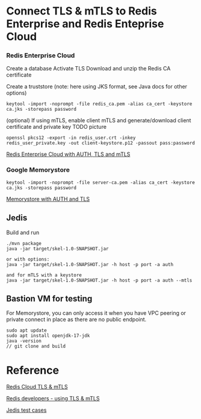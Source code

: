 # Connect TLS & mTLS to Redis Enterprise and Redis Enteprise Cloud

### Redis Enterprise Cloud

Create a database
Activate TLS
Download and unzip the Redis CA certificate

Create a truststore (note: here using JKS format, see Java docs for other options)
```
keytool -import -noprompt -file redis_ca.pem -alias ca_cert -keystore ca.jks -storepass password
```

(optional)
If using mTLS, enable client mTLS and generate/download client certificate and private key
TODO picture
```
openssl pkcs12 -export -in redis_user.crt -inkey redis_user_private.key -out client-keystore.p12 -passout pass:password
```

[Redis Enterprise Cloud with AUTH, TLS and mTLS](img/rediscloudmtls.png)

### Google Memorystore

```
keytool -import -noprompt -file server-ca.pem -alias ca_cert -keystore ca.jks -storepass password
```

[Memorystore with AUTH and TLS](img/memorystoretls.png)


## Jedis

Build and run
```
./mvn package
java -jar target/skel-1.0-SNAPSHOT.jar

or with options:
java -jar target/skel-1.0-SNAPSHOT.jar -h host -p port -a auth

and for mTLS with a keystore
java -jar target/skel-1.0-SNAPSHOT.jar -h host -p port -a auth --mtls
```

## Bastion VM for testing

For Memorystore, you can only access it when you have VPC peering or private connect in place as there are no public endpoint.

```
sudo apt update
sudo apt install openjdk-17-jdk
java -version
// git clone and build
```

# Reference

[Redis Cloud TLS & mTLS](https://docs.redis.com/latest/rc/security/database-security/tls-ssl/#enable-tls)

[Redis developers - using TLS & mTLS](https://developer.redis.com/howtos/security/)

[Jedis test cases](https://github.com/redis/jedis/blob/master/src/test/java/redis/clients/jedis/SSLJedisTest.java)


